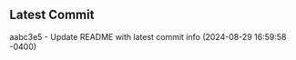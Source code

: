 
## Latest Commit
aabc3e5 - Update README with latest commit info (2024-08-29 16:59:58 -0400) <Yunxi-Zhou>
